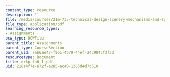 ```yaml
---
content_type: resource
description: ''
file: /media/courses/21m-735-technical-design-scenery-mechanisms-and-special-effects-spring-2004/218a4f7ee72fa285ac401385d4d7c510_drkp_tn6_1.pdf
file_type: application/pdf
learning_resource_types:
- Assignments
ocw_type: OCWFile
parent_title: Assignments
parent_type: CourseSection
parent_uid: 7ab6ae47-f961-4b79-44ef-243984cf3f3d
resourcetype: Document
title: drkp_tn6_1.pdf
uid: 218a4f7e-e72f-a285-ac40-1385d4d7c510
---
```

